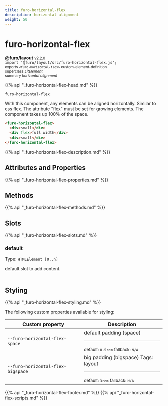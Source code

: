 ```yaml
---
title: furo-horizontal-flex
description: horizontal alignment
weight: 50
---
```


# furo-horizontal-flex
**@furo/layout** <small>v2.2.0</small>
<br>`import '@furo/layout/src/furo-horizontal-flex.js';`<small>
<br>exports `<furo-horizontal-flex>` custom-element-definition
<br>superclass *LitElement*</small>
<br><small>summary *horizontal alignment*</small>

{{% api "_furo-horizontal-flex-head.md" %}}

`furo-horizontal-flex`

With this component, any elements can be aligned horizontally. Similar to css flex.
The attribute "flex" must be set for growing elements.
The component takes up 100% of the space.

```html
<furo-horizontal-flex>
  <div>small</div>
  <div flex>full width</div>
  <div>small</div>
</furo-horizontal-flex>
```

{{% api "_furo-horizontal-flex-description.md" %}}


## Attributes and Properties
{{% api "_furo-horizontal-flex-properties.md" %}}



## Methods
{{% api "_furo-horizontal-flex-methods.md" %}}




## Slots
{{% api "_furo-horizontal-flex-slots.md" %}}

### **default**
Type: `HTMLElement [0..n]`

default slot to add content.
<br><br>
## Styling
{{% api "_furo-horizontal-flex-styling.md" %}}

The following custom properties  available for styling:

Custom property | Description
----------------|-------------
`--furo-horizontal-flex-space` | default padding (space) <hr> <small>default: `0.5rem`</small> <small>fallback: `N/A`</small>
`--furo-horizontal-flex-bigspace` | big padding (bigspace) Tags: layout <hr> <small>default: `3rem`</small> <small>fallback: `N/A`</small>

{{% api "_furo-horizontal-flex-footer.md" %}}
{{% api "_furo-horizontal-flex-scripts.md" %}}
